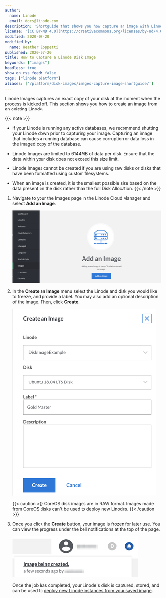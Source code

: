 ```yaml
---
author:
  name: Linode
  email: docs@linode.com
description: 'Shortguide that shows you how capture an image with Linode Images.'
license: '[CC BY-ND 4.0](https://creativecommons.org/licenses/by-nd/4.0)'
modified: 2020-07-20
modified_by:
  name: Heather Zoppetti
published: 2020-07-20
title: How to Capture a Linode Disk Image
keywords: ["images"]
headless: true
show_on_rss_feed: false
tags: ["linode platform"]
aliases: ['/platform/disk-images/images-capture-image-shortguide/']
---
```


Linode Images captures an exact copy of your disk at the moment when the process is kicked off. This section shows you how to create an image from an existing Linode.

{{< note >}}
- If your Linode is running any active databases, we recommend shutting your Linode down prior to capturing your image. Capturing an image that includes a running database can cause corruption or data loss in the imaged copy of the database.

- Linode Images are limited to 6144MB of data per disk. Ensure that the data within your disk does not exceed this size limit.

- Linode Images cannot be created if you are using raw disks or disks that have been formatted using custom filesystems.

- When an image is created, it is the smallest possible size based on the data present on the disk rather than the full Disk Allocation.
{{< /note >}}

1.  Navigate to your the Images page in the Linode Cloud Manager and select **Add an Image**.

    ![Select 'Add an Image'](images-add-an-image.png "Select 'Add an Image'")

1.  In the **Create an Image** menu select the Linode and disk you would like to freeze, and provide a label. You may also add an optional description of the image. Then, click **Create**.

    ![Create an Image menu](images-create-image-menu.png "Create an Image menu")

    {{< caution >}}
CoreOS disk images are in RAW format. Images made from CoreOS disks can't be used to deploy new Linodes.
{{< /caution >}}

1.  Once you click the **Create** button, your image is frozen for later use. You can view the progress under the bell notifications at the top of the page.

    ![Image creation status under the bell notifications](images-image-being-created.png "Image creation status under the bell notifications")

    Once the job has completed, your Linode's disk is captured, stored, and can be used to [deploy new Linode instances from your saved image](/docs/products/tools/images/guides/deploy-from-a-saved-image/).
